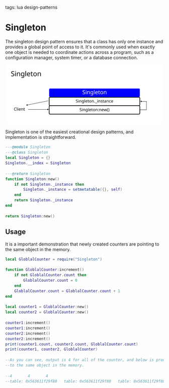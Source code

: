 <!-- Description: The singleton design pattern ensures that a class has only one instance and provides a global point of access to it. Check out the implementation in Lua programming language. -->

tags: lua design-patterns

# Singleton

The singleton design pattern ensures that a class has only one instance and provides a global point
of access to it. It's commonly used when exactly one object is needed to coordinate actions across
a program, such as a configuration manager, system timer, or a database connection.

![Singleton Schema](/assets/img/dp-singleton.svg)

Singleton is one of the easiest creational design patterns, and implementation is straightforward.

```lua
---@module Singleton
---@class Singleton
local Singleton = {}
Singleton.__index = Singleton

---@return Singleton
function Singleton:new()
	if not Singleton._instance then
		Singleton._instance = setmetatable({}, self)
	end
	return Singleton._instance
end

return Singleton:new()
```

## Usage

It is a important demonstration that newly created counters are pointing to the same object in the memory.

```lua
local GloblalCounter = require("Singleton")

function GloblalCounter:increment()
	if not GloblalCounter.count then
		GloblalCounter.count = 0
	end
	GloblalCounter.count = GloblalCounter.count + 1
end

local counter1 = GloblalCounter:new()
local counter2 = GloblalCounter:new()

counter1:increment()
counter1:increment()
counter2:increment()
counter2:increment()
print(counter1.count, counter2.count, GloblalCounter.count)
print(counter1, counter2, GloblalCounter)

--As you can see, output is 4 for all of the counter, and below is proof that these are pointing
--to the same object in the memory.

--4       4       4                                                               
--table: 0x563611f29f80   table: 0x563611f29f80   table: 0x563611f29f80
```
